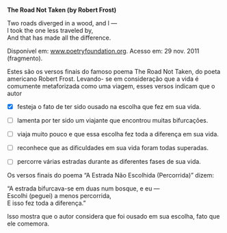 

**The Road Not Taken (by Robert Frost)**

Two roads diverged in a wood, and l —\
l took the one less traveled by,\
And that has made all the difference.

Disponível em: www.poetryfoundation.org. Acesso em: 29 nov. 2011 (fragmento).

Estes são os versos finais do famoso poema The Road Not Taken, do poeta americano Robert Frost. Levando- se em consideração que a vida é comumente metaforizada como uma viagem, esses versos indicam que o autor



- [x] festeja o fato de ter sido ousado na escolha que fez em sua vida.
- [ ] lamenta por ter sido um viajante que encontrou muitas bifurcações.
- [ ] viaja muito pouco e que essa escolha fez toda a diferença em sua vida.
- [ ] reconhece que as dificuldades em sua vida foram todas superadas.
- [ ] percorre várias estradas durante as diferentes fases de sua vida.


Os versos finais do poema “A Estrada Não Escolhida (Percorrida)” dizem:

“A estrada bifurcava-se em duas num bosque, e eu —\
Escolhi (peguei) a menos percorrida,\
E isso fez toda a diferença.”

Isso mostra que o autor considera que foi ousado em sua escolha, fato que ele comemora.
